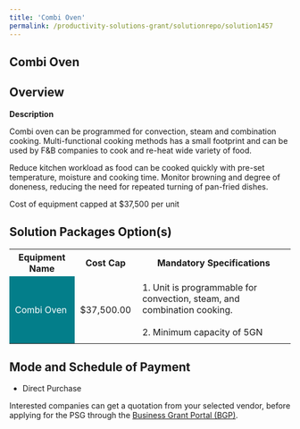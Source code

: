 ```yaml
---
title: 'Combi Oven'
permalink: /productivity-solutions-grant/solutionrepo/solution1457
---
```


## Combi Oven

## Overview

**Description**

Combi oven can be programmed for convection, steam and combination cooking. Multi-functional cooking methods has a small footprint and can be used by F&B companies to cook and re-heat wide variety of food. 

Reduce kitchen workload as food can be cooked quickly with pre-set temperature, moisture and cooking time. Monitor browning and degree of doneness, reducing the need for repeated turning of pan-fried dishes. 

Cost of equipment capped at $37,500 per unit 



## Solution Packages Option(s)

<table>
<tr>
<th><b>Equipment Name</b></th>
<th><b>Cost Cap</b></th>
<th><b>Mandatory Specifications</b></th>
</tr>
<tr>
<td style='padding: 10px; background-color: #037E8A; color: #FFFFFF;'>Combi Oven</td>
<td style='padding: 10px;'>$37,500.00</td>
<td style='padding: 10px;'>1. Unit is programmable for convection, steam, and combination cooking.<br><br>2. Minimum capacity of 5GN</td>
</tr>
</table>

## Mode and Schedule of Payment

 - Direct Purchase

Interested companies can get a quotation from your selected vendor, before applying for the PSG through the <a href='https://www.businessgrants.gov.sg/' target='_blank' rel='noopener'>Business Grant Portal (BGP)</a>.

<script src="/jquery/resize-tables.js"></script>
